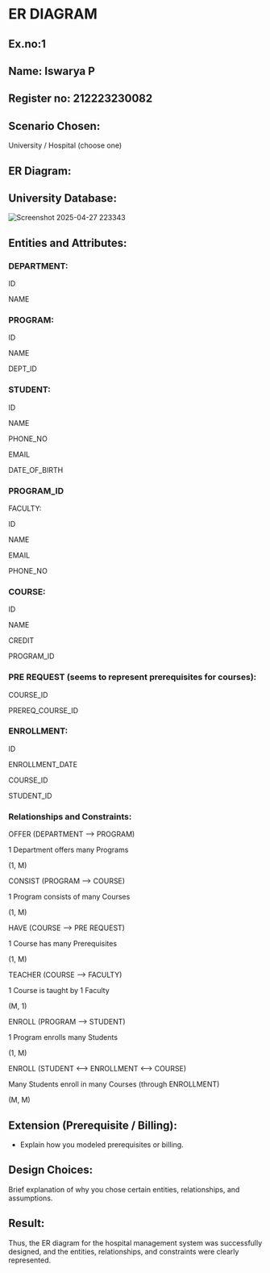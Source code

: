 # ER DIAGRAM

## Ex.no:1
## Name: Iswarya P
## Register no: 212223230082

## Scenario Chosen:
University / Hospital (choose one)

## ER Diagram:
## University Database:
![Screenshot 2025-04-27 223343](https://github.com/user-attachments/assets/9e9cb47a-1cf3-4c2a-b7ef-215ee642138e)



## Entities and Attributes:

### DEPARTMENT:

ID

NAME

### PROGRAM:

ID

NAME

DEPT_ID

### STUDENT:

ID

NAME

PHONE_NO

EMAIL

DATE_OF_BIRTH

### PROGRAM_ID

FACULTY:

ID

NAME

EMAIL

PHONE_NO

### COURSE:

ID

NAME

CREDIT

PROGRAM_ID

### PRE REQUEST (seems to represent prerequisites for courses):

COURSE_ID

PREREQ_COURSE_ID

### ENROLLMENT:

ID

ENROLLMENT_DATE

COURSE_ID

STUDENT_ID

### Relationships and Constraints:

OFFER (DEPARTMENT —> PROGRAM)

1 Department offers many Programs

(1, M)

CONSIST (PROGRAM —> COURSE)

1 Program consists of many Courses

(1, M)

HAVE (COURSE —> PRE REQUEST)

1 Course has many Prerequisites

(1, M)

TEACHER (COURSE —> FACULTY)

1 Course is taught by 1 Faculty

(M, 1)

ENROLL (PROGRAM —> STUDENT)

1 Program enrolls many Students

(1, M)

ENROLL (STUDENT <—> ENROLLMENT <—> COURSE)

Many Students enroll in many Courses (through ENROLLMENT)

(M, M)

## Extension (Prerequisite / Billing):
- Explain how you modeled prerequisites or billing.

## Design Choices:
Brief explanation of why you chose certain entities, relationships, and assumptions.

## Result:
Thus, the ER diagram for the hospital management system was successfully designed, and the entities, relationships, and constraints were clearly represented.
